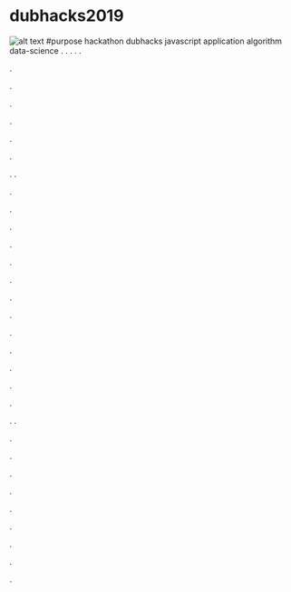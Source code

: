 # dubhacks2019
![alt text](https://tapdintostem.org/wp-content/uploads/2021/08/UW-logo-1.png)
#purpose
hackathon dubhacks javascript application algorithm data-science
.
.
.
.
.



.




.


.


.







.



.


.
.



.



.




.




.



.





.









.






.


.




.




.



.



.




.
.



.


.





.



.



.




.



.




.



.
